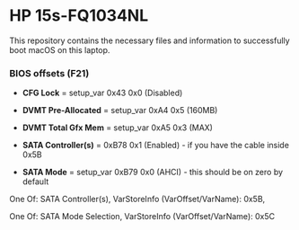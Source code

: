 # HP 15s-FQ1034NL
This repository contains the necessary files and information to successfully boot macOS on this laptop. 


 ### BIOS offsets (F21)
 
- **CFG Lock** = setup_var 0x43 0x0 (Disabled)
 
- **DVMT Pre-Allocated** = setup_var 0xA4 0x5 (160MB)
 
- **DVMT Total Gfx Mem** = setup_var 0xA5 0x3 (MAX)
 
- **SATA Controller(s)** = 0xB78 0x1 (Enabled) - if you have the cable inside 0x5B
 
- **SATA Mode** = setup_var 0xB79 0x0 (AHCI) - this should be on zero by default


One Of: SATA Controller(s), VarStoreInfo (VarOffset/VarName): 0x5B,

One Of: SATA Mode Selection, VarStoreInfo (VarOffset/VarName): 0x5C
